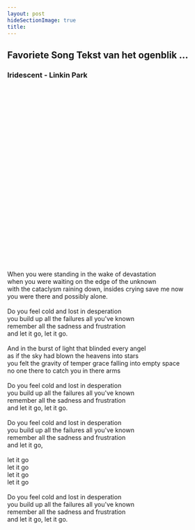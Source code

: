 ```yaml
---
layout: post
hideSectionImage: true
title: 
---
```


## Favoriete Song Tekst van het ogenblik ...

### Iridescent - Linkin Park

<object width="640" height="390">
  <param name="movie" value="http://www.youtube.com/v/xLYiIBCN9ec&rel=0&hl=en_US&feature=player_embedded&version=3"></param><param name="allowFullScreen" value="true"></param><param name="allowScriptAccess" value="always"></param><embed src="http://www.youtube.com/v/xLYiIBCN9ec&rel=0&hl=en_US&feature=player_embedded&version=3" type="application/x-shockwave-flash" allowfullscreen="true" allowScriptAccess="always" width="640" height="390"></embed></object>

<br>
<br>

When you were standing in the wake of devastation<br>
when you were waiting on the edge of the unknown<br>
with the cataclysm raining down, insides crying save me now<br>
you were there and possibly alone.<br>
<br>
Do you feel cold and lost in desperation<br>
you build up all the failures all you've known<br>
remember all the sadness and frustration<br>
and let it go, let it go.<br>
<br>
And in the burst of light that blinded every angel<br>
as if the sky had blown the heavens into stars<br>
you felt the gravity of temper grace falling into empty space<br>
no one there to catch you in there arms<br>
<br>
Do you feel cold and lost in desperation<br>
you build up all the failures all you've known<br>
remember all the sadness and frustration<br>
and let it go, let it go.<br>
<br>
Do you feel cold and lost in desperation<br>
you build up all the failures all you've known<br>
remember all the sadness and frustration<br>
and let it go,<br>
<br>
let it go<br>
let it go<br>
let it go<br>
let it go<br>
<br>
Do you feel cold and lost in desperation<br>
you build up all the failures all you've known<br>
remember all the sadness and frustration<br>
and let it go, let it go.<br>
                                 